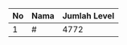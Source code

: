 | No | Nama            | Jumlah Level |
|----|-----------------|--------------|
| 1  | #    |    4772        |
